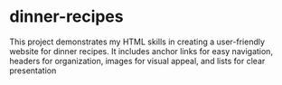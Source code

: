 # dinner-recipes

This project demonstrates my HTML skills in creating a user-friendly website
for dinner recipes. It includes anchor links for easy navigation, headers
for organization, images for visual appeal, and lists for clear presentation